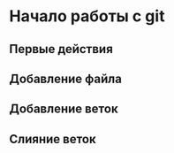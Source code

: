 # Начало работы с git

## Первые действия

## Добавление файла

## Добавление веток

## Слияние веток